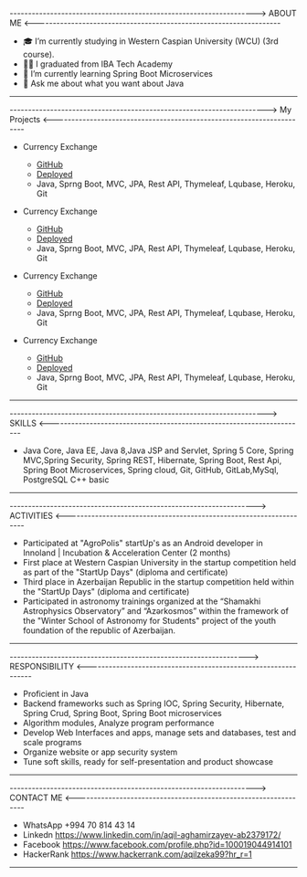 ------------------------------------------------------------------->          ABOUT ME          <-------------------------------------------------------------------

- 🎓 I’m currently studying in Western Caspian University (WCU) (3rd course).
- 👨‍💻 I graduated from IBA Tech Academy 
- 🌱 I’m currently learning Spring Boot Microservices
- 💬 Ask me about what you want about Java

--------------------------------------------------------------------------------------------------------------------------------------------------------------------------

---------------------------------------------------------------------->           My Projects           <----------------------------------------------------------------------

- Currency Exchange
  - [GitHub]("https://github.com/Aqilzeka/currency-converter") 
  - [Deployed]("https://calm-savannah-70817.herokuapp.com/")
  -  Java, Sprng Boot, MVC, JPA, Rest API, Thymeleaf, Lqubase, Heroku, Git
  
- Currency Exchange
  - [GitHub]("https://github.com/Aqilzeka/currency-converter") 
  - [Deployed]("https://calm-savannah-70817.herokuapp.com/")
  -  Java, Sprng Boot, MVC, JPA, Rest API, Thymeleaf, Lqubase, Heroku, Git
  
- Currency Exchange
  - [GitHub]("https://github.com/Aqilzeka/currency-converter") 
  - [Deployed]("https://calm-savannah-70817.herokuapp.com/")
  -  Java, Sprng Boot, MVC, JPA, Rest API, Thymeleaf, Lqubase, Heroku, Git
  
- Currency Exchange
  - [GitHub]("https://github.com/Aqilzeka/currency-converter") 
  - [Deployed]("https://calm-savannah-70817.herokuapp.com/")
  -  Java, Sprng Boot, MVC, JPA, Rest API, Thymeleaf, Lqubase, Heroku, Git
  
--------------------------------------------------------------------------------------------------------------------------------------------------------------------------

---------------------------------------------------------------------->           SKILLS           <----------------------------------------------------------------------

- Java Core, Java EE, Java 8,Java JSP and Servlet, Spring 5 Core, Spring MVC,Spring Security, Spring REST,
Hibernate, Spring Boot, Rest Api, Spring Boot Microservices, Spring cloud, Git, GitHub, GitLab,MySql, PostgreSQL
C++ basic
--------------------------------------------------------------------------------------------------------------------------------------------------------------------------



------------------------------------------------------------------->         ACTIVITIES          <-------------------------------------------------------------------

- Participated at "AgroPolis" startUp's as an Android developer in Innoland | Incubation & Acceleration Center (2 months)
- First place at Western Caspian University in the startup competition held as part of the "StartUp Days" (diploma and certificate)
- Third place in Azerbaijan Republic in the startup competition held within the "StartUp Days" (diploma and certificate)
- Participated in astronomy trainings organized at the “Shamakhi Astrophysics Observatory” and “Azərkosmos” within the 
framework of the "Winter School of Astronomy for Students" project of the youth foundation of the republic of Azerbaijan.


--------------------------------------------------------------------------------------------------------------------------------------------------------------------------



----------------------------------------------------------------->       RESPONSIBILITY       <---------------------------------------------------------------

- Proficient in Java
- Backend frameworks such as Spring IOC, Spring Security, Hibernate, Spring Crud, Spring Boot, Spring Boot microservices
- Algorithm modules, Analyze program performance
- Develop Web Interfaces and apps, manage sets and databases, test and scale programs
- Organize website or app security system
- Tune soft skills, ready for self-presentation and product showcase 

--------------------------------------------------------------------------------------------------------------------------------------------------------------------------



------------------------------------------------------------------->       CONTACT ME       <----------------------------------------------------------------

- WhatsApp +994 70 814 43 14
- Linkedn https://www.linkedin.com/in/aqil-aghamirzayev-ab2379172/
- Facebook https://www.facebook.com/profile.php?id=100019044914101
- HackerRank https://www.hackerrank.com/aqilzeka99?hr_r=1

--------------------------------------------------------------------------------------------------------------------------------------------------------------------------







